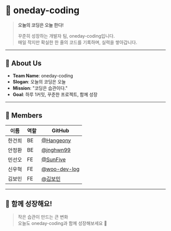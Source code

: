 # 📅 oneday-coding

> **오늘의 코딩은 오늘 한다!**
>
> 꾸준히 성장하는 개발자 팀, oneday-coding입니다.  
> 매일 작지만 확실한 한 줄의 코드를 기록하며, 실력을 쌓아갑니다.

---

## 🧭 About Us

- **Team Name**: oneday-coding
- **Slogan**: 오늘의 코딩은 오늘
- **Mission**: "코딩은 습관이다."  
- **Goal**: 하루 1커밋, 꾸준한 프로젝트, 함께 성장

---

## 👥 Members

| 이름 | 역할 | GitHub |
|------|------|--------|
| 한건희 | BE| [@Hangeony](https://github.com/Hangeony) |
| 안정환 | BE | [@jnghwn99](https://github.com/jnghwn99) |
| 민선오 | FE | [@SunFive](https://github.com/sunfivemin) |
| 신우혁 | FE | [@woo-dev-log](https://github.com/woo-dev-log) |
| 김보민 | FE | [@김보민](https://github.com/bominkim90) |


---

## 🌱 함께 성장해요!

> 작은 습관이 만드는 큰 변화  
> 오늘도 oneday-coding과 함께 성장해보세요 🌿

